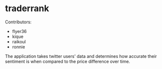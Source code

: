 # traderrank

Contributors:
- flyer36
- kique
- raikoul
- ronnie
  
The application takes twitter users' data and determines how accurate their sentiment is when compared to the price difference over time.
